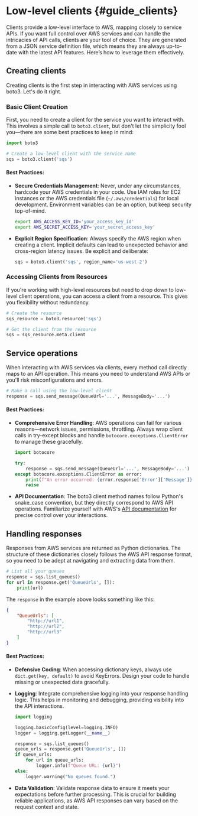 # Low-level clients {#guide_clients}

Clients provide a low-level interface to AWS, mapping closely to service APIs. If you want full control over AWS services and can handle the intricacies of API calls, clients are your tool of choice. They are generated from a JSON service definition file, which means they are always up-to-date with the latest API features. Here’s how to leverage them effectively.

## Creating clients

Creating clients is the first step in interacting with AWS services using boto3. Let's do it right.

### Basic Client Creation

First, you need to create a client for the service you want to interact with. This involves a simple call to `boto3.client`, but don't let the simplicity fool you—there are some best practices to keep in mind:

```python
import boto3

# Create a low-level client with the service name
sqs = boto3.client('sqs')
```

#### Best Practices:
- **Secure Credentials Management**: Never, under any circumstances, hardcode your AWS credentials in your code. Use IAM roles for EC2 instances or the AWS credentials file (`~/.aws/credentials`) for local development. Environment variables can be an option, but keep security top-of-mind.
  
  ```bash
  export AWS_ACCESS_KEY_ID='your_access_key_id'
  export AWS_SECRET_ACCESS_KEY='your_secret_access_key'
  ```

- **Explicit Region Specification**: Always specify the AWS region when creating a client. Implicit defaults can lead to unexpected behavior and cross-region latency issues. Be explicit and deliberate:

  ```python
  sqs = boto3.client('sqs', region_name='us-west-2')
  ```

### Accessing Clients from Resources

If you're working with high-level resources but need to drop down to low-level client operations, you can access a client from a resource. This gives you flexibility without redundancy.

```python
# Create the resource
sqs_resource = boto3.resource('sqs')

# Get the client from the resource
sqs = sqs_resource.meta.client
```

## Service operations

When interacting with AWS services via clients, every method call directly maps to an API operation. This means you need to understand AWS APIs or you'll risk misconfigurations and errors.

```python
# Make a call using the low-level client
response = sqs.send_message(QueueUrl='...', MessageBody='...')
```

#### Best Practices:
- **Comprehensive Error Handling**: AWS operations can fail for various reasons—network issues, permissions, throttling. Always wrap client calls in try-except blocks and handle `botocore.exceptions.ClientError` to manage these gracefully.
  
  ```python
  import botocore

  try:
      response = sqs.send_message(QueueUrl='...', MessageBody='...')
  except botocore.exceptions.ClientError as error:
      print(f"An error occurred: {error.response['Error']['Message']}")
      raise
  ```

- **API Documentation**: The boto3 client method names follow Python's snake_case convention, but they directly correspond to AWS API operations. Familiarize yourself with AWS's [API documentation](https://docs.aws.amazon.com/index.html) for precise control over your interactions.

## Handling responses

Responses from AWS services are returned as Python dictionaries. The structure of these dictionaries closely follows the AWS API response format, so you need to be adept at navigating and extracting data from them.

```python
# List all your queues
response = sqs.list_queues()
for url in response.get('QueueUrls', []):
    print(url)
```

The `response` in the example above looks something like this:

```json
{
    "QueueUrls": [
        "http://url1",
        "http://url2",
        "http://url3"
    ]
}
```

#### Best Practices:
- **Defensive Coding**: When accessing dictionary keys, always use `dict.get(key, default)` to avoid KeyErrors. Design your code to handle missing or unexpected data gracefully.
  
- **Logging**: Integrate comprehensive logging into your response handling logic. This helps in monitoring and debugging, providing visibility into the API interactions.

  ```python
  import logging

  logging.basicConfig(level=logging.INFO)
  logger = logging.getLogger(__name__)

  response = sqs.list_queues()
  queue_urls = response.get('QueueUrls', [])
  if queue_urls:
      for url in queue_urls:
          logger.info(f"Queue URL: {url}")
  else:
      logger.warning("No queues found.")
  ```

- **Data Validation**: Validate response data to ensure it meets your expectations before further processing. This is crucial for building reliable applications, as AWS API responses can vary based on the request context and state.
